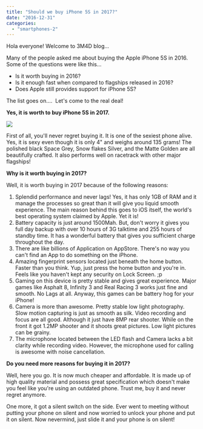 ```yaml
---
title: "Should we buy iPhone 5S in 2017?"
date: "2016-12-31"
categories: 
  - "smartphones-2"
---
```


Hola everyone! Welcome to 3M4D blog...  
  
Many of the people asked me about buying the Apple iPhone 5S in 2016. Some of the questions were like this...  
  
  

- Is it worth buying in 2016?
- Is it enough fast when compared to flagships released in 2016?
- Does Apple still provides support for iPhone 5S?

The list goes on....  Let's come to the real deal!

  

**Yes, it is worth to buy iPhone 5S in 2017.**

[![](images/HD-Wallpapers-of-iPhone-5-on-Laptop.jpg)](http://www.pixelstalk.net/wp-content/uploads/2016/05/HD-Wallpapers-of-iPhone-5-on-Laptop.jpg)

First of all, you'll never regret buying it. It is one of the sexiest phone alive. Yes, it is sexy even though it is only 4" and weighs around 135 grams! The polished black Space Grey, Snow flakes Silver, and the Matte Golden are all beautifully crafted. It also performs well on racetrack with other major flagships!

  

**Why is it worth buying in 2017?**

Well, it is worth buying in 2017 because of the following reasons:

  

1. Splendid performance and never lags! Yes, it has only 1GB of RAM and it manage the processes so great than it will give you liquid smooth experience. The main reason behind this goes to iOS itself, the world's best operating system claimed by Apple. Yet it is!
2. Battery capacity is just around 1500Mah. But, don't worry it gives you full day backup with over 10 hours of 3G talktime and 255 hours of standby time. It has a wonderful battery that gives you sufficient charge throughout the day.
3. There are like billions of Application on AppStore. There's no way you can't find an App to do something on the iPhone. 
4. Amazing fingerprint sensors located just beneath the home button. Faster than you think. Yup, just press the home button and you're in. Feels like you haven't kept any security on Lock Screen. ;p
5. Gaming on this device is pretty stable and gives great experience. Major games like Asphalt 8, Infinity 3 and Real Racing 3 works just fine and smooth. No Lags at all. Anyway, this games can be battery hog for your iPhone!
6. Camera is more than awesome. Pretty stable low light photography. Slow motion capturing is just as smooth as silk. Video recording and focus are all good. Although it just have 8MP rear shooter. While on the front it got 1.2MP shooter and it shoots great pictures. Low light pictures can be grainy. 
7. The microphone located between the LED flash and Camera lacks a bit clarity while recording video. However, the microphone used for calling is awesome with noise cancellation. 

**Do you need more reasons for buying it in 2017?** 

Well, here you go. It is now much cheaper and affordable. It is made up of high quality material and possess great specification which doesn't make you feel like you're using an outdated phone. Trust me, buy it and never regret anymore.

  

One more, it got a silent switch on the side. Ever went to meeting without putting your phone on silent and now worried to unlock your phone and put it on silent. Now nevermind, just slide it and your phone is on silent!
